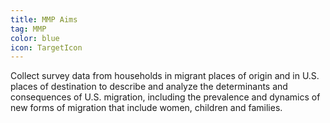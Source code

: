 ```yaml
---
title: MMP Aims
tag: MMP
color: blue
icon: TargetIcon
---
```


Collect survey data from households in migrant places of
origin and in U.S. places of destination to describe and
analyze the determinants and consequences of U.S. migration,
including the prevalence and dynamics of new forms of
migration that include women, children and families.
